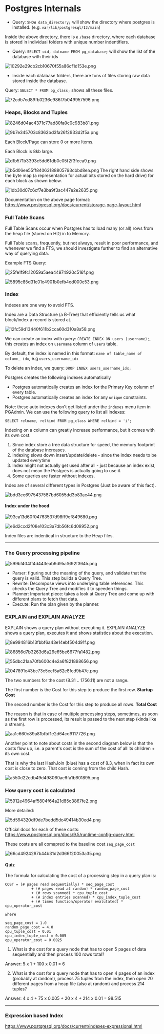 # Postgres Internals


- Query: `SHOW data_directory;` will show the directory where postgres is installed. (e.g. `var/lib/postgresql/12/main`)

Inside the above directory, there is a `/base` directory, where each database is stored in individual folders with unique number indentifiers.

- Query: `SELECT oid, datname FROM pg_database;` will show the list of the database with their ids

![10292e29cb2cb10670f55a86cf1d153e.png](10292e29cb2cb10670f55a86cf1d153e.png)

- Inside each database folders, there are tons of files storing raw data stored inside the database.

Query: `SELECT * FROM pg_class;` shows all these files.

![72cdb7cd89fb0236e986f7b049957596.png](72cdb7cd89fb0236e986f7b049957596.png)


### Heaps, Blocks and Tuples

![8246d04ac4371c77ad80fa0c0c983b81.png](8246d04ac4371c77ad80fa0c0c983b81.png)

![9b7e345703c8362bd3fa26f2933d2f5a.png](9b7e345703c8362bd3fa26f2933d2f5a.png)

Each Block/Page can store 0 or more Items.

Each Block is 8kb large.

![dfb571b3393c5dd61db0e05f2f3feea9.png](dfb571b3393c5dd61db0e05f2f3feea9.png)


![b5d06ee55ff84063188805793cbbd8ea.png](b5d06ee55ff84063188805793cbbd8ea.png)
The right hand side shows the byte map (a representation for actual bits stored on the hard drive) for each block as shown below.

![1db30d07c6cf7e3ba9f3ac447e2e2635.png](1db30d07c6cf7e3ba9f3ac447e2e2635.png)

Documentation on the above page format: https://www.postgresql.org/docs/current/storage-page-layout.html

### Full Table Scans 

Full Table Scans occur when Postgres has to load many (or all) rows from the heap file (stored on HD) in to Memory. 

Full Table scans, frequently, but not always, result in poor performance, and whenever we find a FTS, we should investigate further to find an alternative way of querying data.

Example FTS Query:

![25fe1f9fc12059a5aea44974920c516f.png](25fe1f9fc12059a5aea44974920c516f.png)

![5895c85d31c01c4901b0efb4cd000c53.png](5895c85d31c01c4901b0efb4cd000c53.png)


### Index

Indexes are one way to avoid FTS.

Index are a Data Structure (a B-Tree) that efficiently tells us what block/index a record is stored at.

![12fc59d13440f611b2cca60d310a8a58.png](12fc59d13440f611b2cca60d310a8a58.png)

We can create an index with query: `CREATE INDEX ON users (username);`, this creates an index on `username` column of `users` table.

By default, the index is named in this format: `name of table_name of column_ idx`, e.g `users_username_idx`

To delete an index, we query: `DROP INDEX users_username_idx;`

Postgres creates the following indexes automatically
- Postgres automatically creates an index for the Primary Key column of every table.
- Postgres automatically creates an index for any `unique` constraints.

Note: these auto indexes don't get listed under the `indexes` menu item in PGAdmin. We can use the following query to list all indexes: 

`SELECT relname, relkind FROM pg_class WHERE relkind = 'i';`

Indexing on a column can greatly increase performance, but it comes with its own cost.

1. Since index store a tree data structure for speed, the memory footprint of the database increases. 
2. Indexing slows down insert/update/delete - since the index needs to be updated everytime
3. Index might not actually get used after all - just because an index exist, does not mean the Postgres is actually going to use it. 
4. Some queries are faster without indexes.

Index are of several different types in Postgres (Just be aware of this fact).

![bdd3ce6975437587bd6055dd3b83ac44.png](bdd3ce6975437587bd6055dd3b83ac44.png)


#### Index under the hood

![93ca13d60f04763537d98ff9ef849680.png](93ca13d60f04763537d98ff9ef849680.png)

![e6d2ccd2f08e103c3a7db56fc6d09952.png](e6d2ccd2f08e103c3a7db56fc6d09952.png)

Index files are indentical in structure to the Heap files.

---

### The Query processing pipeline


![599bf404ff4d443eab9d95af692f3645.png](599bf404ff4d443eab9d95af692f3645.png)

- Parser: figuring out the meaning of the query, and validate that the query is valid. This step builds a Query Tree.
- Rewrite: Decompose views into underlying table references. This checks the Query Tree and modifies it to speeden things.
- Planner: Important piece: takes a look at Query Tree and come up with different plans to fetch that data.
- Execute: Run the plan given by the planner.

### EXPLAIN and EXPLAIN ANALYZE

EXPLAIN shows a query plan without executing it.
EXPLAIN ANALYZE shows a query plan, executes it and shows statistics about the execution.

![8e994816b13fbbf6a43e14ebf504d91f.png](8e994816b13fbbf6a43e14ebf504d91f.png)


![86856d7b3263d6a26e65be6677fa1482.png](86856d7b3263d6a26e65be6677fa1482.png)

![55dbc21aa70fb600c4e2a6f821898656.png](55dbc21aa70fb600c4e2a6f821898656.png)

![047891e43bc73c5ecf5a62e8fcd9b47c.png](047891e43bc73c5ecf5a62e8fcd9b47c.png)

The two numbers for the cost (8.31 .. 1756.11) are not a range.

The first number is the Cost for this step to produce the first row. **Startup Cost**

The second number is the Cost for this step to produce all rows. **Total Cost**

The reason is that in case of multiple processing steps, sometimes, as soon as the first row is processed, its result is passed to the next step (kinda like a stream).


![aa1c660c89a81bfbf1e2d64cd9117726.png](aa1c660c89a81bfbf1e2d64cd9117726.png)


Another point to note about costs in the second diagram below is that the costs flow up, i.e. a parent's cost is the sum of the cost of all its children + its own cost.

That is why the last HashJoin (blue) has a cost of 8.3, when in fact its own cost is close to zero. That cost is coming from the child Hash.


![a550d22edb49d498060ae6fa1b601895.png](a550d22edb49d498060ae6fa1b601895.png)

### How query cost is calculated 

![5912e4964af5804f64a21d85c3867fe2.png](5912e4964af5804f64a21d85c3867fe2.png)

More detailed: 

![5d594320df9de7bedd5dc49414b30ed4.png](5d594320df9de7bedd5dc49414b30ed4.png)

Official docs for each of these costs: https://www.postgresql.org/docs/9.5/runtime-config-query.html

These costs are all comapred to the baseline cost `seq_page_cost`

![66cd4924297b44b31d2d366f20053a35.png](66cd4924297b44b31d2d366f20053a35.png)

#### Quiz 

The formula for calculating the cost of a processing step in a query plan is: 

```
COST = (# pages read sequentially) * seq_page_cost
            + (# pages read at random) * random_page_cost
            + (# rows scanned) * cpu_tuple_cost 
            + (# index entries scanned) * cpu_index_tuple_cost 
            + (# times function/operator evalutated) * cpu_operator_cost

where 

seq_page_cost = 1.0 
random_page_cost = 4.0 
cpu_tuple_cost = 0.01 
cpu_index_tuple_cost = 0.005 
cpu_operator_cost = 0.0025
```

1. What is the cost for a query node that has to open 5 pages of data sequentially and then process 100 rows total? 

Answer: 5 x 1 + 100 x 0.01 = 6

2. What is the cost for a query node that has to open 4 pages of an index (probably at random), process 75 tuples from the index, then open 20 different pages from a heap file (also at random) and process 214 tuples?

Answer: 4 x 4 + 75 x 0.005 + 20 x 4 + 214 x 0.01 = 98.515

---

### Expression based Index

https://www.postgresql.org/docs/current/indexes-expressional.html